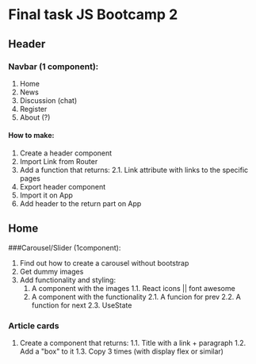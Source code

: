 # Final task JS Bootcamp 2

## Header

### Navbar (1 component):

1. Home
2. News
3. Discussion (chat)
4. Register
5. About (?)

#### How to make:

1. Create a header component
2. Import Link from Router
3. Add a function that returns:
   2.1. Link attribute with links to the specific pages
4. Export header component
5. Import it on App
6. Add header to the return part on App

## Home

###Carousel/Slider (1component):

1. Find out how to create a carousel without bootstrap
2. Get dummy images
3. Add functionality and styling:
   1. A component with the images
      1.1. React icons || font awesome
   2. A component with the functionality
      2.1. A funcion for prev
      2.2. A function for next
      2.3. UseState

### Article cards

1. Create a component that returns:
   1.1. Title with a link + paragraph
   1.2. Add a "box" to it
   1.3. Copy 3 times (with display flex or similar)
